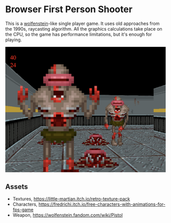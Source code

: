 Browser First Person Shooter
============================

This is a [wolfenstein](https://en.wikipedia.org/wiki/Wolfenstein)-like single player game. It uses old approaches from the 1990s, raycasting algorithm. All the graphics calculations take place on the CPU, so the game has performance limitations, but it's enough for playing.

![image](./docs/screenshot.png)

## Assets
- Textures, https://little-martian.itch.io/retro-texture-pack
- Characters, https://fredrichi.itch.io/free-characters-with-animations-for-fps-game
- Weapon, https://wolfenstein.fandom.com/wiki/Pistol
